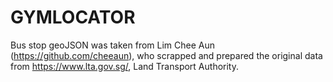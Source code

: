# GYMLOCATOR
Bus stop geoJSON was taken from Lim Chee Aun (https://github.com/cheeaun), who scrapped and prepared the original data from https://www.lta.gov.sg/, Land Transport Authority.